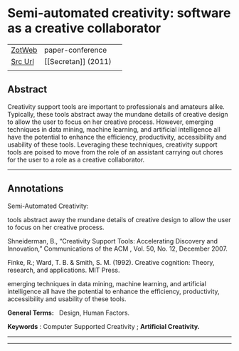 
# Semi-automated creativity: software as a creative collaborator



|       |       |       |
|  ---  |  ---  |  ---  |
|   [ZotWeb](http://zotero.org/users/180474/items/3LAVEEGU)    | paper-conference      |       |
|   [Src Url](http://doi.org/10.1145/2069618.2069743)    |  [[Secretan]] (2011)     |       |
|       |       |       |


## Abstract

Creativity support tools are important to professionals and amateurs alike. Typically, these tools abstract away the mundane details of creative design to allow the user to focus on her creative process. However, emerging techniques in data mining, machine learning, and artificial intelligence all have the potential to enhance the efficiency, productivity, accessibility and usability of these tools. Leveraging these techniques, creativity support tools are poised to move from the role of an assistant carrying out chores for the user to a role as a creative collaborator.

----

## Annotations

Semi-Automated Creativity:



tools abstract away the mundane details of creative design to allow the user to focus on her creative process.



Shneiderman, B., “Creativity Support Tools: Accelerating Discovery and Innovation,” Communications of the ACM , Vol. 50, No. 12, December 2007.



Finke, R.; Ward, T. B. & Smith, S. M. (1992). Creative cognition: Theory, research, and applications. MIT Press.



emerging techniques in data mining, machine learning, and artificial intelligence all have the potential to enhance the efficiency, productivity, accessibility and usability of these tools.



**General Terms:**   Design, Human Factors.



**Keywords** : Computer Supported Creativity ; **Artificial Creativity.**






----

----


